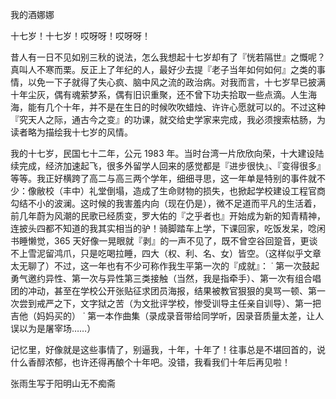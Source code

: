 我的酒娜娜

十七岁！十七岁！哎呀呀！哎呀呀！

昔人有一日不见如别三秋的说法，怎么我想起十七岁却有了『恍若隔世』之慨呢？真叫人不寒而栗。反正上了年纪的人，最好少去提『老子当年如何如何』之类的事情，以免一下子就得了失心疯、脑中风之流的政治病。对我而言，十七岁早已披满十年尘灰，偶有魂萦梦系，偶有旧识重聚，还不曾下功夫拾取一些点滴。人生海海，能有几个十年，并不是在生日的时候吹吹蜡烛、许许心愿就可以的。不过这种『究天人之际，通古今之变』的功课，就交给史学家来完成，我必须搜索枯肠，为读者略为描绘我十七岁的风情。

我的十七岁，民国七十二年，公元 1983 年。当时台湾一片欣欣向荣，十大建设陆续完成，经济加速起飞，很多外留学人回来的感觉都是『进步很快』、『变得很多』等等。我正好横跨了高二与高三两个学年，细细寻思，这一年单是特别的事件就不少：像敝校（丰中）礼堂倒塌，造成了生命财物的损失，也掀起学校建设工程官商勾结不小的波澜。这时候的我害羞内向（现在仍是），微不足道而平凡的生活着，前几年蔚为风潮的民歌已经质变，罗大佑的『之乎者也』开始成为新的知青精神，连披头四都不知道的我其实相当的驴！骑脚踏车上学，下课回家，吃饭发呆，唸闲书睡懒觉，365 天好像一晃眼就『剥』的一声不见了，既不曾空谷回跫音，更谈不上雪泥留鸿爪，只是吃喝拉睡，四大（权、利、名、女）皆空。（这样似乎文章太无聊了）不过，这一年也有不少可称作我生平第一次的『成就』： ˙ 第一次鼓起勇气邀约异性、第一次与异性第三类接触（当然，我是指牵手）、第一次有组合唱团的冲动，甚至在学校公开张贴征求团员海报，结果被教官狠狠的臭骂一顿、第一次尝到戒严之下，文字狱之苦（为文批评学校，惨受训导主任亲自训导）、第一把吉他（妈妈买的） ˙ 第一本作曲集（录成录音带给同学听，因录音质量太差，让人误以为是屠宰场……）

记忆里，好像就是这些事情了，别逼我，十年，十年了！往事总是不堪回首的，说什么香醇浓郁，也许还得再酿个十年吧。没错，我看我们十年后再见啦！

张雨生写于阳明山无不痴斋

[^1]: 本文发表于 1996 年 1 月 1 日的《飞碟音乐》杂志

